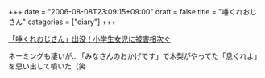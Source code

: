 +++
date = "2006-08-08T23:09:15+09:00"
draft = false
title = "唾くれおじさん"
categories = ["diary"]
+++

<a href="http://headlines.yahoo.co.jp/videonews/ann/20060808/20060808-00000024-ann-soci.html">「唾くれおじさん」出没！小学生女児に被害相次ぐ</a>

ネーミングも凄いが…「みなさんのおかげです」で木梨がやってた「息くれよ」を思い出して噴いた（笑
